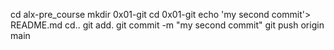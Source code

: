 cd alx-pre_course
mkdir 0x01-git
cd 0x01-git
echo 'my second commit'> README.md
cd..
git add.
git commit -m "my second commit"
git push  origin main
